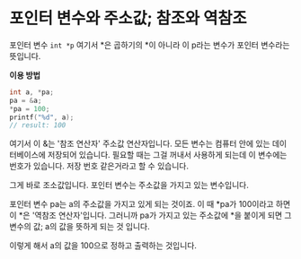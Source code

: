 # 포인터 변수와 주소값; 참조와 역참조

포인터 변수
`int *p`
여기서 *은 곱하기의 *이 아니라 이 p라는 변수가 포인터 변수라는 뜻입니다. 

**이용 방법**
```c
int a, *pa;
pa = &a;
*pa = 100;
printf("%d", a);
// result: 100
```
여기서 이 &는 '참조 연산자' 주소값 연산자입니다. 모든 변수는 컴퓨터 안에 있는 데이터베이스에 저장되어 있습니다. 필요할 때는 그걸 꺼내서 사용하게 되는데 이 변수에는 번호가 있습니다. 저장 번호 같은거라고 할 수 있습니다.

그게 바로 조소값입니다. 포인터 변수는 주소값을 가지고 있는 변수입니다. 

포인터 변수 pa는 a의 주소값을 가지고 있게 되는 것이죠. 이 때 *pa가 100이라고 하면 이 *은 '역참조 연산자'입니다. 그러니까 pa가 가지고 있는 주소값에 *을 붙이게 되면 그 변수의 값; a의 값을 뜻하게 되는 것 입니다.

이렇게 해서 a의 값을 100으로 정하고 출력하는 것입니다.